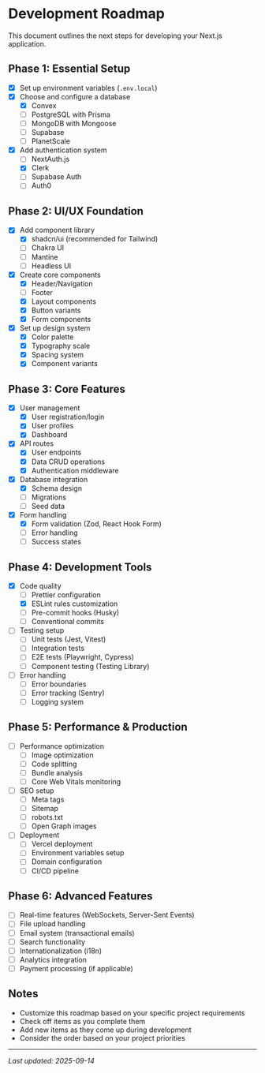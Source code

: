 # Development Roadmap

This document outlines the next steps for developing your Next.js application.

## Phase 1: Essential Setup
- [x] Set up environment variables (`.env.local`)
- [x] Choose and configure a database
  - [x] Convex
  - [ ] PostgreSQL with Prisma
  - [ ] MongoDB with Mongoose
  - [ ] Supabase
  - [ ] PlanetScale
- [x] Add authentication system
  - [ ] NextAuth.js
  - [x] Clerk
  - [ ] Supabase Auth
  - [ ] Auth0

## Phase 2: UI/UX Foundation
- [x] Add component library
  - [x] shadcn/ui (recommended for Tailwind)
  - [ ] Chakra UI
  - [ ] Mantine
  - [ ] Headless UI
- [x] Create core components
  - [x] Header/Navigation
  - [ ] Footer
  - [x] Layout components
  - [x] Button variants
  - [x] Form components
- [x] Set up design system
  - [x] Color palette
  - [x] Typography scale
  - [x] Spacing system
  - [x] Component variants

## Phase 3: Core Features
- [x] User management
  - [x] User registration/login
  - [x] User profiles
  - [x] Dashboard
- [x] API routes
  - [x] User endpoints
  - [x] Data CRUD operations
  - [x] Authentication middleware
- [x] Database integration
  - [x] Schema design
  - [ ] Migrations
  - [ ] Seed data
- [x] Form handling
  - [x] Form validation (Zod, React Hook Form)
  - [ ] Error handling
  - [ ] Success states

## Phase 4: Development Tools
- [x] Code quality
  - [ ] Prettier configuration
  - [x] ESLint rules customization
  - [ ] Pre-commit hooks (Husky)
  - [ ] Conventional commits
- [ ] Testing setup
  - [ ] Unit tests (Jest, Vitest)
  - [ ] Integration tests
  - [ ] E2E tests (Playwright, Cypress)
  - [ ] Component testing (Testing Library)
- [ ] Error handling
  - [ ] Error boundaries
  - [ ] Error tracking (Sentry)
  - [ ] Logging system

## Phase 5: Performance & Production
- [ ] Performance optimization
  - [ ] Image optimization
  - [ ] Code splitting
  - [ ] Bundle analysis
  - [ ] Core Web Vitals monitoring
- [ ] SEO setup
  - [ ] Meta tags
  - [ ] Sitemap
  - [ ] robots.txt
  - [ ] Open Graph images
- [ ] Deployment
  - [ ] Vercel deployment
  - [ ] Environment variables setup
  - [ ] Domain configuration
  - [ ] CI/CD pipeline

## Phase 6: Advanced Features
- [ ] Real-time features (WebSockets, Server-Sent Events)
- [ ] File upload handling
- [ ] Email system (transactional emails)
- [ ] Search functionality
- [ ] Internationalization (i18n)
- [ ] Analytics integration
- [ ] Payment processing (if applicable)

## Notes
- Customize this roadmap based on your specific project requirements
- Check off items as you complete them
- Add new items as they come up during development
- Consider the order based on your project priorities

---

*Last updated: 2025-09-14*